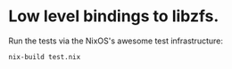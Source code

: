 Low level bindings to libzfs.
=============================

Run the tests via the NixOS's awesome test infrastructure:

``
nix-build test.nix
``
